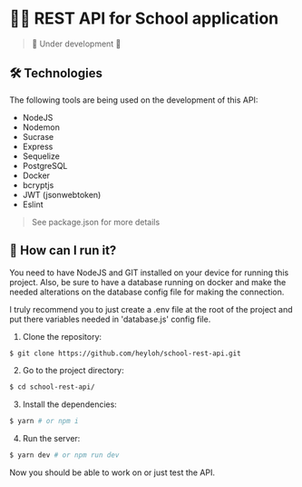 # 👩‍🏫 REST API for School application
> 🚧 Under development 🚧

## 🛠️ Technologies
The following tools are being used on the development of this API:
- NodeJS
- Nodemon
- Sucrase
- Express
- Sequelize
- PostgreSQL
- Docker
- bcryptjs
- JWT (jsonwebtoken)
- Eslint
> See package.json for more details

## 🚀 How can I run it?

You need to have NodeJS and GIT installed on your device for running this project.
Also, be sure to have a database running on docker and make the needed alterations on the database config file for making the connection.

I truly recommend you to just create a .env file at the root of the project and put there variables needed in 'database.js' config file.

1. Clone the repository:
```sh
$ git clone https://github.com/heyloh/school-rest-api.git
```
2. Go to the project directory:
```sh
$ cd school-rest-api/
```
3. Install the dependencies:
```sh
$ yarn # or npm i
```
4. Run the server:
```sh
$ yarn dev # or npm run dev
```

Now you should be able to work on or just test the API.
